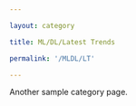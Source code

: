 ```yaml
---

layout: category

title: ML/DL/Latest Trends

permalink: '/MLDL/LT'

---
```


Another sample category page.
